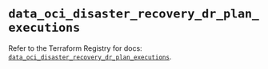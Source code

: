 # `data_oci_disaster_recovery_dr_plan_executions`

Refer to the Terraform Registry for docs: [`data_oci_disaster_recovery_dr_plan_executions`](https://registry.terraform.io/providers/oracle/oci/7.19.0/docs/data-sources/disaster_recovery_dr_plan_executions).
